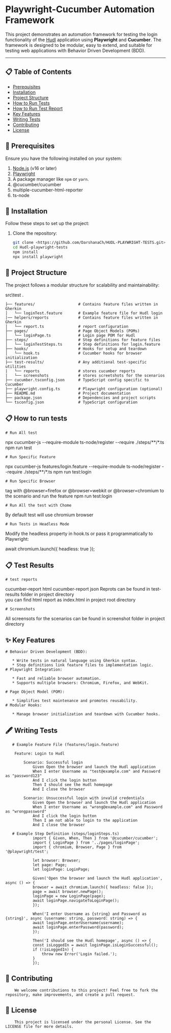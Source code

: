 # Playwright-Cucumber Automation Framework

This project demonstrates an automation framework for testing the login functionality of the [Hudl](https://www.hudl.com/) application using **Playwright** and **Cucumber**. The framework is designed to be modular, easy to extend, and suitable for testing web applications with Behavior Driven Development (BDD).

---

## 📋 Table of Contents
- [Prerequisites](#-prerequisites)
- [Installation](#-installation)
- [Project Structure](#-project-structure)
- [How to Run Tests](#-how-to-run-tests)
- [How to Run Test Report](#-test-results)
- [Key Features](#-key-features)
- [Writing Tests](#️-writing-tests)
- [Contributing](#-contributing)
- [License](#-license)
## 🔧 Prerequisites

Ensure you have the following installed on your system:

1. [Node.js](https://nodejs.org/) (v16 or later)
2. [Playwright](https://playwright.dev/)
3. A package manager like `npm` or `yarn`.
4. @cucumber/cucumber
5. multiple-cucumber-html-reporter
6. ts-node
## 🚀 Installation

Follow these steps to set up the project:

1. Clone the repository:
   ```bash
   git clone <https://github.com/DarshanaCh/HUDL-PLAYWRIGHT-TESTS.git>
   cd Hudl-playwright-tests
   npm install
   npx install playwright
## 📂 Project Structure
The project follows a modular structure for scalability and maintainability:

src\test   .

    ├── features/                   # Contains feature files written in Gherkin
    │   └── loginTest.feature       # Example feature file for Hudl login
    |── helpers/reports             # Contains feature files written in Gherkin
    │   └── report.ts               # report configuration     
    ├── pages/                      # Page Object Models (POMs)
    │   └── loginPage.ts            # Login page POM for Hudl
    ├── steps/                      # Step definitions for feature files
    │   └── loginTestSteps.ts       # Step definitions for login.feature
    ├── hooks/                      # Hooks for setup and teardown
    │   └── hook.ts                 # Cucumber hooks for browser initialization
    ├── test-results/               # Any additional test-specific utilities
    |   └── reports                 # stores cucumber reports
    |   └── screenshots             # stores screetshots for the scenarios
    ├── cucumber.tsconfig.json      # TypeScript config specific to Cucumber
    ├── playwright.config.ts        # Playwright configuration (optional)
    ├── README.md                   # Project documentation
    ├── package.json                # Dependencies and project scripts
    └── tsconfig.json               # TypeScript configuration
## 📋 How to run tests
 
    # Run All test

  npx cucumber-js --require-module ts-node/register --require ./steps/**/*.ts
  npm run test

    # Run Specific Feature
  npx cucumber-js features/login.feature --require-module ts-node/register --require ./steps/**/*.ts
  npm run test:login

    # Run Specific Browser
  tag with @browser=firefox or @browser=webkit or @browser=chromium to the scenario and run the feature
    npm run test:login

    # Run All the test with Chome
  By default test will use chromium browser

    # Run Tests in Headless Mode
  Modify the headless property in hook.ts or pass it programmatically to Playwright:

  await chromium.launch({ headless: true });
## 📋 Test Results
    # test reports
  cucumber-report html
  cucumber-report json
  Reprots can be found in test-results folder in project directory  
  you can find html report as index.html in project root directory

    # Screenshots
  All screensots for the scenarios can be found in screenshot folder in project directory
## ✨ Key Features

    # Behavior Driven Development (BDD):

       * Write tests in natural language using Gherkin syntax.
       * Step definitions link feature files to implementation logic.
    # Playwright Integration:

       * Fast and reliable browser automation.
       * Supports multiple browsers: Chromium, Firefox, and WebKit.

    # Page Object Model (POM):

       * Simplifies test maintenance and promotes reusability.
    # Modular Hooks:

       * Manage browser initialization and teardown with Cucumber hooks.
## 🖋️ Writing Tests
    
       # Example Feature File (features/login.feature)

        Feature: Login to Hudl

            Scenario: Successful login
                Given Open the browser and launch the Hudl application
                When I enter Username as "test@example.com" and Password as "password123"
                And I click the login button
                Then I should see the Hudl homepage
                And I close the browser

            Scenario: Unsuccessful login with invalid credentials
                Given Open the browser and launch the Hudl application
                When I enter Username as "wrong@example.com" and Password as "wrongpassword"
                And I click the login button
                Then I am not able to login to the application
                And I close the browser

       # Example Step Definition (steps/loginSteps.ts)
                import { Given, When, Then } from '@cucumber/cucumber';
                import { LoginPage } from '../pages/loginPage';
                import { chromium, Browser, Page } from '@playwright/test';

                let browser: Browser;
                let page: Page;
                let loginPage: LoginPage;

                Given('Open the browser and launch the Hudl application', async () => {
                browser = await chromium.launch({ headless: false });
                page = await browser.newPage();
                loginPage = new LoginPage(page);
                await loginPage.navigateToLoginPage();
                });

                When('I enter Username as {string} and Password as {string}', async (username: string, password: string) => {
                await loginPage.enterUsername(username);
                await loginPage.enterPassword(password);
                });

                Then('I should see the Hudl homepage', async () => {
                const isLoggedIn = await loginPage.isLoginSuccessful();
                if (!isLoggedIn) {
                    throw new Error('Login failed.');
                }
                });
## 🤝 Contributing
       
        We welcome contributions to this project! Feel free to fork the repository, make improvements, and create a pull request.
## 📝 License
  
        This project is licensed under the personal License. See the LICENSE file for more details.

        







